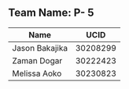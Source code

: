 ## Team Name: P- 5
| Name           | UCID      |
|----------------|-----------|
| Jason Bakajika | 30208299  |
| Zaman Dogar    | 30222423  |
| Melissa Aoko   | 30230823  |